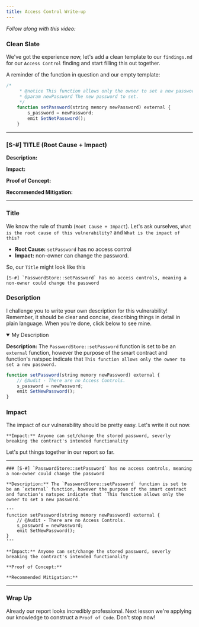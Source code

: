 ```yaml
---
title: Access Control Write-up
---
```


_Follow along with this video:_

### Clean Slate

We've got the experience now, let's add a clean template to our `findings.md` for our `Access Control` finding and start filling this out together.

A reminder of the function in question and our empty template:

```js
/*
     * @notice This function allows only the owner to set a new password.
     * @param newPassword The new password to set.
     */
    function setPassword(string memory newPassword) external {
        s_password = newPassword;
        emit SetNetPassword();
    }
```

---

### [S-#] TITLE (Root Cause + Impact)

**Description:**

**Impact:**

**Proof of Concept:**

**Recommended Mitigation:**

---

### Title

We know the rule of thumb (`Root Cause + Impact`). Let's ask ourselves, `What is the root cause of this vulnerability?` and `What is the impact of this?`

- **Root Cause:** `setPassword` has no access control
- **Impact:** non-owner can change the password.

So, our `Title` might look like this

```
[S-#] `PasswordStore::setPassword` has no access controls, meaning a non-owner could change the password
```

### Description

I challenge you to write your own description for this vulnerability! Remember, it should be clear and concise, describing things in detail in plain language. When you're done, click below to see mine.

<details open>
<summary>My Description</summary>

**Description:** The `PasswordStore::setPassword` function is set to be an `external` function, however the purpose of the smart contract and function's natspec indicate that `This function allows only the owner to set a new password.`

```js
function setPassword(string memory newPassword) external {
    // @Audit - There are no Access Controls.
    s_password = newPassword;
    emit SetNewPassword();
}
```

</details>

### Impact

The impact of our vulnerability should be pretty easy. Let's write it out now.

```
**Impact:** Anyone can set/change the stored password, severly breaking the contract's intended functionality
```

Let's put things together in our report so far.

---

```
### [S-#] `PasswordStore::setPassword` has no access controls, meaning a non-owner could change the password

**Description:** The `PasswordStore::setPassword` function is set to be an `external` function, however the purpose of the smart contract and function's natspec indicate that `This function allows only the owner to set a new password.`

'''
function setPassword(string memory newPassword) external {
    // @Audit - There are no Access Controls.
    s_password = newPassword;
    emit SetNewPassword();
}
'''

**Impact:** Anyone can set/change the stored password, severly breaking the contract's intended functionality

**Proof of Concept:**

**Recommended Mitigation:**
```

---

### Wrap Up

Already our report looks incredibly professional. Next lesson we're applying our knowledge to construct a `Proof of Code`. Don't stop now!

